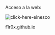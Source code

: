 Acceso a la web:

![click-here-einesco](https://user-images.githubusercontent.com/103068924/186533006-b14b97f1-7859-4eb9-b024-a4762834e02a.gif)

<a href="https://f1r0x.github.io/" style="text-decoration:none">f1r0x.github.io</a>  




